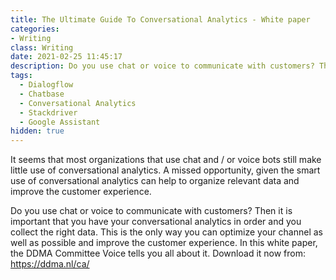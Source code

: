 ```yaml
---
title: The Ultimate Guide To Conversational Analytics - White paper
categories: 
- Writing
class: Writing
date: 2021-02-25 11:45:17
description: Do you use chat or voice to communicate with customers? Then it is important that you have your conversational analytics in order and you collect the right data. This is the only way you can optimize your channel as well as possible and improve the customer experience.
tags:
  - Dialogflow
  - Chatbase
  - Conversational Analytics
  - Stackdriver
  - Google Assistant
hidden: true
---
```


It seems that most organizations that use chat and / or voice bots still make little use of conversational analytics. A missed opportunity, given the smart use of conversational analytics can help to organize relevant data and improve the customer experience. 

Do you use chat or voice to communicate with customers? Then it is important that you have your conversational analytics in order and you collect the right data. This is the only way you can optimize your channel as well as possible and improve the customer experience. In this white paper, the DDMA Committee Voice tells you all about it. Download it now from: https://ddma.nl/ca/

<!-- more --> 

